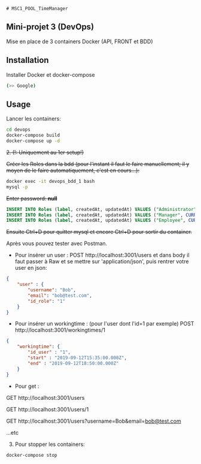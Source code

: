 	# MSC1_POOL_TimeManager
## Mini-projet 3 (DevOps)

Mise en place de 3 containers Docker (API, FRONT et BDD)

## Installation

Installer Docker et docker-compose

```bash
(>> Google)
```

## Usage


Lancer les containers:
```bash
cd devops
docker-compose build
docker-compose up -d
```
~~2. (!: Uniquement au 1er setup!)~~

~~Créer les Roles dans la bdd (pour l'instant il faut le faire manuellement; il y moyen de le faire automatiquement, c'est en cours...):~~
```bash
docker exec -it devops_bdd_1 bash
mysql -p
```
~~Enter password: **null**~~
```sql
INSERT INTO Roles (label, createdAt, updatedAt) VALUES ("Administrator", CURRENT_TIMESTAMP, CURRENT_TIMESTAMP);
INSERT INTO Roles (label, createdAt, updatedAt) VALUES ("Manager", CURRENT_TIMESTAMP, CURRENT_TIMESTAMP);
INSERT INTO Roles (label, createdAt, updatedAt) VALUES ("Employee", CURRENT_TIMESTAMP, CURRENT_TIMESTAMP);
```
~~Ensuite Ctrl+D pour quitter mysql et encore Ctrl+D pour sortir du container.~~

Après vous pouvez tester avec Postman.
 
 - Pour insérer un user :
POST http://localhost:3001/users
et dans body il faut passer à Raw et se mettre sur 'application/json', puis rentrer votre user en json:
```json
{
	"user" : {
		"username": "Bob",
		"email": "bob@test.com",
		"id_role": "1"
	}
}
```
 - Pour insérer un workingtime : (pour l'user dont l'id=1 par exemple) 
POST http://localhost:3001/workingtimes/1
```json
{
	"workingtime": {
		"id_user" : "1",
		"start" : "2019-09-12T15:35:00.000Z",
		"end" : "2019-09-12T18:50:00.000Z"
	}
}
```
 - Pour get :

 GET http://localhost:3001/users

 GET http://localhost:3001/users/1

 GET http://localhost:3001/users?username=Bob&email=bob@test.com
 
...etc


3. Pour stopper les containers: 
```bash
docker-compose stop
```
